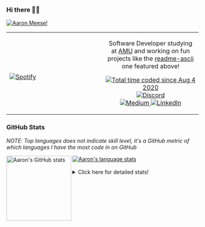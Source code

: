 ### Hi there 👋🏻
[![Aaron Meese!](https://user-images.githubusercontent.com/17814535/88975338-a2aabf00-d27f-11ea-963f-8a19608716b4.png)](https://github.com/ajmeese7/readme-ascii "README ASCII")

<!-- Modified from project here: https://github.com/novatorem/novatorem -->
<table width="100%"> 
  <tr>
  <td width="50%">
      
&nbsp; <br> [![Spotify](https://ajmeese7.vercel.app/api/spotify)](https://open.spotify.com/user/ajmeese)

  </td>
  <td width="50%">
    <p align="center">
    Software Developer studying at <a href="https://www.amu.apus.edu/">AMU</a> and working on fun 
    projects like the <a href="https://github.com/ajmeese7/readme-ascii">readme-ascii</a> one featured above!
    </p>
    <p align="center">
      <a href="https://wakatime.com/@f726891d-3b02-46cd-9b60-e8c59f9e2b14">
        <img src="https://wakatime.com/badge/user/f726891d-3b02-46cd-9b60-e8c59f9e2b14.svg" alt="Total time coded since Aug 4 2020" title="WakaTime" />
      </a>
      <a href="http://link.aaronmeese.com/discord">
        <img src="https://img.shields.io/badge/discord-ajmeese7%234835-369?style=flat-square&logo=discord&logoColor=white&color=purple" alt="Discord" title="Discord">
      </a>
      <br />
      <a href="https://link.aaronmeese.com/medium">
        <img src="https://img.shields.io/badge/medium-ajmeese7-1DB954?style=flat-square&logo=medium&logoColor=white" alt="Medium" title="Medium">
      </a>
      <a href="https://link.aaronmeese.com/linkedin">
        <img src="https://img.shields.io/badge/linkedIn-aaronmeese-1DB954?style=flat-square&logo=linkedin&logoColor=white&color=blue" alt="LinkedIn" title="LinkedIn">
      </a>
    </p>
  </td>

</table>

[//]: <> (The `&nbsp;` is to have Aphelion take up more space)

### GitHub Stats ###
*NOTE: Top languages does not indicate skill level, it's a GitHub metric of which languages I have the most code in on GitHub*

<a href="https://profile-summary-for-github.com/user/ajmeese7">
  <img align="left" height="170px" src="https://github-readme-stats.vercel.app/api?username=ajmeese7&show_icons=true&line_height=27&count_private=true&include_all_commits=true" alt="Aaron's GitHub stats"/>
  <img src="https://github-readme-stats.vercel.app/api/top-langs/?username=ajmeese7&hide_langs_below=5&layout=compact" alt="Aaron's language stats"/>
</a>

<br />
<br />
<details>
<summary>Click here for detailed stats!</summary>

### :zap: Recent Activity
<!--START_SECTION:activity-->
1. 🗣 Commented on [#3016](https://github.com/pnpm/pnpm/issues/3016) in [pnpm/pnpm](https://github.com/pnpm/pnpm)
2. 🗣 Commented on [#956](https://github.com/microsoft/rushstack/issues/956) in [microsoft/rushstack](https://github.com/microsoft/rushstack)
3. ❌ Closed PR [#22](https://github.com/os-js/osjs-xterm-application/pull/22) in [os-js/osjs-xterm-application](https://github.com/os-js/osjs-xterm-application)
4. 🗣 Commented on [#22](https://github.com/os-js/osjs-xterm-application/issues/22) in [os-js/osjs-xterm-application](https://github.com/os-js/osjs-xterm-application)
5. ❗️ Opened issue [#53](https://github.com/DustinBrett/daedalOS/issues/53) in [DustinBrett/daedalOS](https://github.com/DustinBrett/daedalOS)
<!--END_SECTION:activity-->

### 🧐 Waka Stats
<!--START_SECTION:waka-->
![Code Time](http://img.shields.io/badge/Code%20Time-729%20hrs%2052%20mins-blue)

**🐱 My GitHub Data** 

> 🏆 163 Contributions in the Year 2022
 > 
> 📦 379.5 kB Used in GitHub's Storage 
 > 
> 🚫 Not Opted to Hire
 > 
> 📜 90 Public Repositories 
 > 
> 🔑 22 Private Repositories  
 > 
**I'm an Early 🐤** 

```text
🌞 Morning    208 commits    ███████░░░░░░░░░░░░░░░░░░   27.62% 
🌆 Daytime    287 commits    █████████░░░░░░░░░░░░░░░░   38.11% 
🌃 Evening    243 commits    ████████░░░░░░░░░░░░░░░░░   32.27% 
🌙 Night      15 commits     ░░░░░░░░░░░░░░░░░░░░░░░░░   1.99%

```
📅 **I'm Most Productive on Sunday** 

```text
Monday       74 commits     ██░░░░░░░░░░░░░░░░░░░░░░░   9.83% 
Tuesday      114 commits    ███░░░░░░░░░░░░░░░░░░░░░░   15.14% 
Wednesday    103 commits    ███░░░░░░░░░░░░░░░░░░░░░░   13.68% 
Thursday     87 commits     ███░░░░░░░░░░░░░░░░░░░░░░   11.55% 
Friday       97 commits     ███░░░░░░░░░░░░░░░░░░░░░░   12.88% 
Saturday     138 commits    ████░░░░░░░░░░░░░░░░░░░░░   18.33% 
Sunday       140 commits    ████░░░░░░░░░░░░░░░░░░░░░   18.59%

```


📊 **This Week I Spent My Time On** 

```text
⌚︎ Time Zone: America/New_York

💬 Programming Languages: 
JSON                     13 hrs 8 mins       ████████████████░░░░░░░░░   65.11% 
JavaScript               3 hrs 57 mins       █████░░░░░░░░░░░░░░░░░░░░   19.62% 
Git Config               47 mins             █░░░░░░░░░░░░░░░░░░░░░░░░   3.9% 
YAML                     34 mins             ░░░░░░░░░░░░░░░░░░░░░░░░░   2.86% 
Bash                     32 mins             ░░░░░░░░░░░░░░░░░░░░░░░░░   2.72%

🐱‍💻 Projects: 
aaronmeese.com           8 hrs 10 mins       ██████████░░░░░░░░░░░░░░░   40.51% 
gui                      1 hr 32 mins        ██░░░░░░░░░░░░░░░░░░░░░░░   7.64% 
website                  1 hr 18 mins        █░░░░░░░░░░░░░░░░░░░░░░░░   6.52% 
dialogs                  1 hr 15 mins        █░░░░░░░░░░░░░░░░░░░░░░░░   6.21% 
Unknown Project          1 hr 14 mins        █░░░░░░░░░░░░░░░░░░░░░░░░   6.14%

```

**I Mostly Code in JavaScript** 

```text
JavaScript               31 repos            ████████████░░░░░░░░░░░░░   50.82% 
HTML                     8 repos             ███░░░░░░░░░░░░░░░░░░░░░░   13.11% 
Java                     4 repos             █░░░░░░░░░░░░░░░░░░░░░░░░   6.56% 
Python                   4 repos             █░░░░░░░░░░░░░░░░░░░░░░░░   6.56% 
CSS                      3 repos             █░░░░░░░░░░░░░░░░░░░░░░░░   4.92%

```



 Last Updated on 12/02/2022 16:03:30 UTC
<!--END_SECTION:waka-->
</details>
